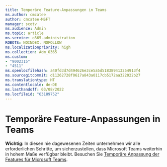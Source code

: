 ```yaml
---
title: Temporäre Feature-Anpassungen in Teams
ms.author: cmcatee
author: cmcatee-MSFT
manager: scotv
ms.audience: Admin
ms.topic: article
ms.service: o365-administration
ROBOTS: NOINDEX, NOFOLLOW
ms.localizationpriority: high
ms.collection: Adm_O365
ms.custom:
- "9002315"
- "4511"
ms.openlocfilehash: a40fd3d7d494626e3ce5a5d518389413254913f4
ms.sourcegitcommit: d11262728f0617a843a0117cb5172aa322022b27
ms.translationtype: HT
ms.contentlocale: de-DE
ms.lasthandoff: 03/08/2022
ms.locfileid: "63189752"
---
```

# <a name="teams-temporary-feature-adjustments"></a>Temporäre Feature-Anpassungen in Teams

**Wichtig**: In diesen nie dagewesenen Zeiten unternehmen wir alle erforderlichen Schritte, um sicherzustellen, dass Microsoft Teams weiterhin in hohem Maße verfügbar bleibt. Besuchen Sie [Temporäre Anpassung der Features für Microsoft Teams](https://admin.microsoft.com/Adminportal/Home?source=applauncher#MessageCenter?id=MC206581).
